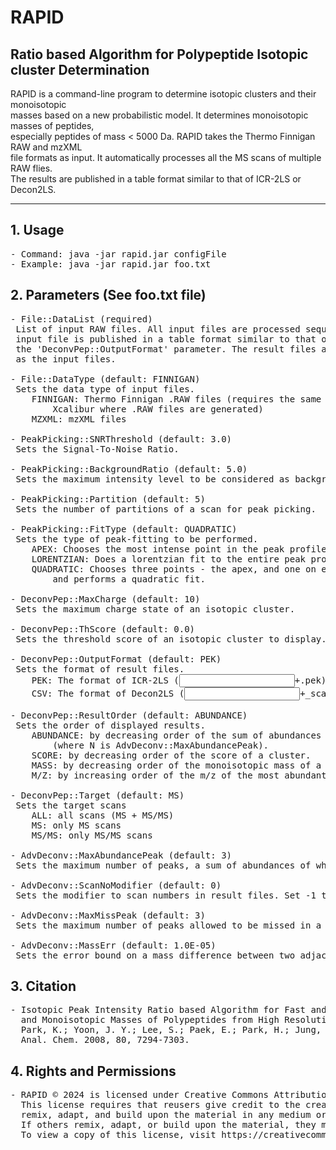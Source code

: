 # RAPID
## Ratio based Algorithm for Polypeptide Isotopic cluster Determination
RAPID is a command-line program to determine isotopic clusters and their monoisotopic <br>
masses based on a new probabilistic model. It determines monoisotopic masses of peptides,<br>
especially peptides of mass < 5000 Da. RAPID takes the Thermo Finnigan RAW and mzXML <br>
file formats as input. It automatically processes all the MS scans of multiple RAW flies.<br>
The results are published in a table format similar to that of ICR-2LS or Decon2LS.<br>
<hr>


## 1. Usage
<pre>
- Command: java -jar rapid.jar configFile
- Example: java -jar rapid.jar foo.txt
</pre>
## 2. Parameters (See foo.txt file)
<pre>
- File::DataList (required)
 List of input RAW files. All input files are processed sequentially. Each result of a 
 input file is published in a table format similar to that of ICR-2LS or Decon2LS. See 
 the 'DeconvPep::OutputFormat' parameter. The result files are generated in the same folder 
 as the input files. 
 
- File::DataType (default: FINNIGAN)
 Sets the data type of input files.
	FINNIGAN: Thermo Finnigan .RAW files (requires the same or compatible version of 
		Xcalibur where .RAW files are generated)
	MZXML: mzXML files

- PeakPicking::SNRThreshold (default: 3.0)
 Sets the Signal-To-Noise Ratio.

- PeakPicking::BackgroundRatio (default: 5.0)
 Sets the maximum intensity level to be considered as background.

- PeakPicking::Partition (default: 5)
 Sets the number of partitions of a scan for peak picking. 

- PeakPicking::FitType (default: QUADRATIC)
 Sets the type of peak-fitting to be performed.
	APEX: Chooses the most intense point in the peak profile.
	LORENTZIAN: Does a lorentzian fit to the entire peak profile.
	QUADRATIC: Chooses three points - the apex, and one on either side of the profile, 
		and performs a quadratic fit.

- DeconvPep::MaxCharge (default: 10)
 Sets the maximum charge state of an isotopic cluster.

- DeconvPep::ThScore (default: 0.0)
 Sets the threshold score of an isotopic cluster to display.

- DeconvPep::OutputFormat (default: PEK)
 Sets the format of result files. 
	PEK: The format of ICR-2LS (<input file name>+.pek)
	CSV: The format of Decon2LS (<input file name>+_scans.csv and <input file name>+_isos.csv)

- DeconvPep::ResultOrder (default: ABUNDANCE)
 Sets the order of displayed results.
	ABUNDANCE: by decreasing order of the sum of abundances of the N most abundant peaks
		(where N is AdvDeconv::MaxAbundancePeak).
	SCORE: by decreasing order of the score of a cluster. 
	MASS: by decreasing order of the monoisotopic mass of a cluster.
	M/Z: by increasing order of the m/z of the most abundant peak of a cluster.

- DeconvPep::Target (default: MS)
 Sets the target scans
	ALL: all scans (MS + MS/MS)
	MS: only MS scans
	MS/MS: only MS/MS scans

- AdvDeconv::MaxAbundancePeak (default: 3)
 Sets the maximum number of peaks, a sum of abundances of which is displayed in result files.

- AdvDeconv::ScanNoModifier (default: 0)
 Sets the modifier to scan numbers in result files. Set -1 to get the same scan numbers as ICR-2LS.

- AdvDeconv::MaxMissPeak (default: 3)
 Sets the maximum number of peaks allowed to be missed in a pseudo cluster.

- AdvDeconv::MassErr (default: 1.0E-05)
 Sets the error bound on a mass difference between two adjacent peaks.
</pre>
## 3. Citation
<pre>
- Isotopic Peak Intensity Ratio based Algorithm for Fast and Accurate Determination of Isotopic Clusters 
  and Monoisotopic Masses of Polypeptides from High Resolution Mass Spectrometric Data
  Park, K.; Yoon, J. Y.; Lee, S.; Paek, E.; Park, H.; Jung, H.-J.; Lee, S.-W. 
  Anal. Chem. 2008, 80, 7294-7303.
</pre>
## 4. Rights and Permissions
<pre>
- RAPID © 2024 is licensed under Creative Commons Attribution-ShareAlike 4.0 International.
  This license requires that reusers give credit to the creator. It allows reusers to distribute, 
  remix, adapt, and build upon the material in any medium or format, even for commercial purposes. 
  If others remix, adapt, or build upon the material, they must license the modified material under identical terms.
  To view a copy of this license, visit https://creativecommons.org/licenses/by-sa/4.0/
</pre>

